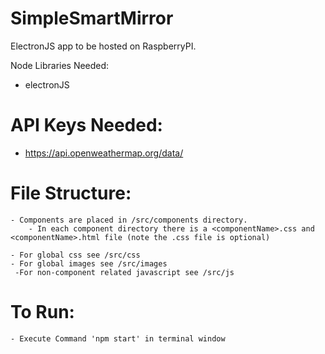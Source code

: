 # SimpleSmartMirror
ElectronJS app to be hosted on RaspberryPI.

Node Libraries Needed:
- electronJS

# API Keys Needed:
 - https://api.openweathermap.org/data/

 # File Structure:
	- Components are placed in /src/components directory.
		- In each component directory there is a <componentName>.css and <componentName>.html file (note the .css file is optional)

	- For global css see /src/css
	- For global images see /src/images
	 -For non-component related javascript see /src/js

# To Run:
	- Execute Command 'npm start' in terminal window
